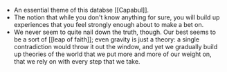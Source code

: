 - An essential theme of this databse [[Capabul]].
- The notion that while you don't know anything for sure, you will build up experiences that you feel strongly enough about to make a bet on.
- We never seem to quite nail down the truth, though. Our best seems to be a
 sort of [[leap of faith]]; even gravity is just a theory: a single contradiction would throw it out the window, and yet we gradually build up theories of the world that we put more and more of our weight on, that we rely on with every step that we take.
